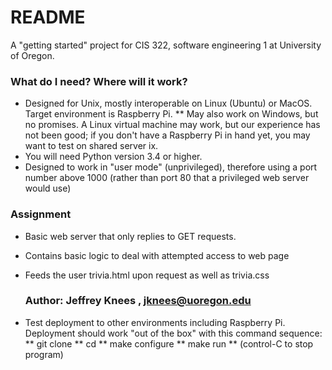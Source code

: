 # README #

A "getting started" project for CIS 322, software engineering 1 at University of Oregon.

### What do I need?  Where will it work? ###

* Designed for Unix, mostly interoperable on Linux (Ubuntu) or MacOS.
  Target environment is Raspberry Pi. 
  ** May also work on Windows, but no promises.  A Linux virtual machine
   may work, but our experience has not been good; if you don't have a 
   Raspberry Pi in hand yet, you may want to test on shared server ix. 
* You will need Python version 3.4 or higher. 
* Designed to work in "user mode" (unprivileged), therefore using a port 
  number above 1000 (rather than port 80 that a privileged web server would use)

### Assignment ###

* Basic web server that only replies to GET requests.
* Contains basic logic to deal with attempted access to web page
* Feeds the user trivia.html upon request as well as trivia.css

  ### Author: Jeffrey Knees , jknees@uoregon.edu ###

* Test deployment to other environments including Raspberry Pi.  Deployment 
  should work "out of the box" with this command sequence: 
  ** git clone <yourGitRepository> <targetDirectory>
  ** cd <targetDirectory>
  ** make configure
  ** make run 
  ** (control-C to stop program)

